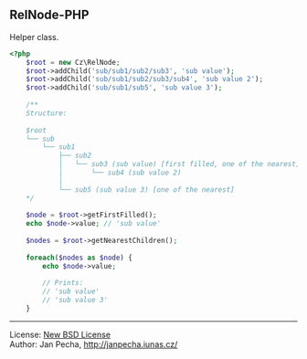 RelNode-PHP
-----------

Helper class.

``` php
<?php
	$root = new Cz\RelNode;
	$root->addChild('sub/sub1/sub2/sub3', 'sub value');
	$root->addChild('sub/sub1/sub2/sub3/sub4', 'sub value 2');
	$root->addChild('sub/sub1/sub5', 'sub value 3');
	
	/**
	Structure:
	
	$root
	└── sub
	    └── sub1
	        ├── sub2
	        │   └── sub3 (sub value) [first filled, one of the nearest]
	        │       └── sub4 (sub value 2)
	        │
	        └── sub5 (sub value 3) [one of the nearest]
	*/
	
	$node = $root->getFirstFilled();
	echo $node->value; // 'sub value'
	
	$nodes = $root->getNearestChildren();
	
	foreach($nodes as $node) {
		echo $node->value;
		
		// Prints:
		// 'sub value'
		// 'sub value 3'
	}
```

------------------

License: [New BSD License](license.md)
<br>Author: Jan Pecha, http://janpecha.iunas.cz/

